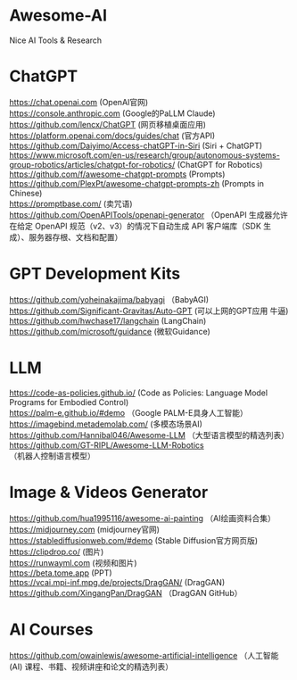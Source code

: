 # Awesome-AI
Nice AI Tools &amp; Research

# ChatGPT
https://chat.openai.com (OpenAI官网)  
https://console.anthropic.com (Google的PaLLM Claude)  
https://github.com/lencx/ChatGPT (网页移植桌面应用)  
https://platform.openai.com/docs/guides/chat (官方API)  
https://github.com/Daiyimo/Access-chatGPT-in-Siri (Siri + ChatGPT)  
https://www.microsoft.com/en-us/research/group/autonomous-systems-group-robotics/articles/chatgpt-for-robotics/ (ChatGPT for Robotics)  
https://github.com/f/awesome-chatgpt-prompts (Prompts)  
https://github.com/PlexPt/awesome-chatgpt-prompts-zh (Prompts in Chinese)  
https://promptbase.com/ (卖咒语)  
https://github.com/OpenAPITools/openapi-generator （OpenAPI 生成器允许在给定 OpenAPI 规范（v2、v3）的情况下自动生成 API 客户端库（SDK 生成）、服务器存根、文档和配置）  

# GPT Development Kits
https://github.com/yoheinakajima/babyagi （BabyAGI)  
https://github.com/Significant-Gravitas/Auto-GPT (可以上网的GPT应用 牛逼)  
https://github.com/hwchase17/langchain (LangChain)  
https://github.com/microsoft/guidance (微软Guidance)  
  
# LLM
https://code-as-policies.github.io/ (Code as Policies: Language Model Programs for Embodied Control)  
https://palm-e.github.io/#demo （Google PALM-E具身人工智能）  
https://imagebind.metademolab.com/ (多模态场景AI)  
https://github.com/Hannibal046/Awesome-LLM （大型语言模型的精选列表）  
https://github.com/GT-RIPL/Awesome-LLM-Robotics （机器人控制语言模型） 
  
# Image & Videos Generator
https://github.com/hua1995116/awesome-ai-painting （AI绘画资料合集）  
https://midjourney.com (midjourney官网)  
https://stablediffusionweb.com/#demo (Stable Diffusion官方网页版)  
https://clipdrop.co/ (图片)  
https://runwayml.com (视频和图片)  
https://beta.tome.app (PPT)  
https://vcai.mpi-inf.mpg.de/projects/DragGAN/ (DragGAN)  
https://github.com/XingangPan/DragGAN （DragGAN GitHub）  

# AI Courses
https://github.com/owainlewis/awesome-artificial-intelligence （人工智能 (AI) 课程、书籍、视频讲座和论文的精选列表）  

